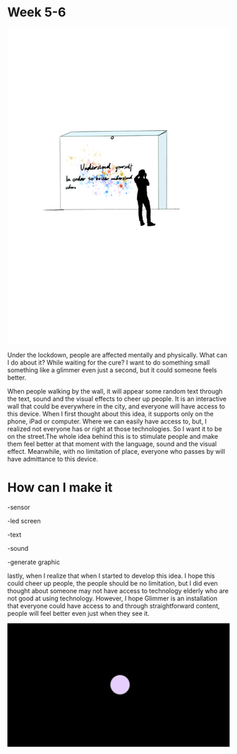 # Week 5-6
![image](https://github.com/ShidiX-1/Slave-to-the-Algorithm-A1/blob/master/Week%205-6/week%205-6/week%205.jpg)

Under the lockdown, people are affected mentally and physically. What can I do about it? While waiting for the cure? I want to do something small something like a glimmer even just a second, but it could someone feels better.

When people walking by the wall, it will appear some random text through the text, sound and the visual effects to cheer up people. It is an interactive wall that could be everywhere in the city, and everyone will have access to this device.
When I first thought about this idea, it supports only on the phone, iPad or computer. Where we can easily have access to, but, I realized not everyone has or right at those technologies. So I want it to be on the street.The whole idea behind this is to stimulate people and make them feel better at that moment with the language, sound and the visual effect. Meanwhile, with no limitation of place, everyone who passes by will have admittance to this device.

# How can I make it 

-sensor

-led screen

-text 

-sound 

-generate graphic 


lastly, when I realize that when I started to develop this idea. I hope this could cheer up people, the people should be no limitation, but I did even thought about someone may not have access to technology elderly who are not good at using technology.
However, I hope Glimmer is an installation that everyone could have access to and through straightforward content, people will feel better even just when they see it.


![image](https://github.com/ShidiX-1/Slave-to-the-Algorithm-A1/blob/master/Week%205-6/week%205-6/WeChat%20Screenshot_20200924195559.png)
